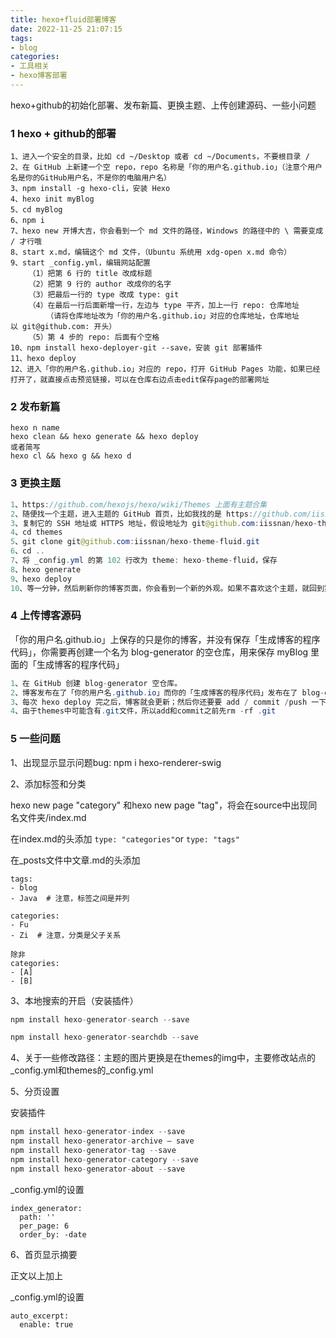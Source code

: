 ```yaml
---
title: hexo+fluid部署博客
date: 2022-11-25 21:07:15
tags:
- blog
categories:
- 工具相关
- hexo博客部署
---
```


hexo+github的初始化部署、发布新篇、更换主题、上传创建源码、一些小问题

<!-- more -->

### 1 hexo + github的部署

```
1、进入一个安全的目录，比如 cd ~/Desktop 或者 cd ~/Documents，不要根目录 /
2、在 GitHub 上新建一个空 repo，repo 名称是「你的用户名.github.io」（注意个用户名是你的GitHub用户名，不是你的电脑用户名）
3、npm install -g hexo-cli，安装 Hexo
4、hexo init myBlog
5、cd myBlog
6、npm i
7、hexo new 开博大吉，你会看到一个 md 文件的路径，Windows 的路径中的 \ 需要变成 / 才行哦
8、start x.md，编辑这个 md 文件，（Ubuntu 系统用 xdg-open x.md 命令）
9、start _config.yml，编辑网站配置
    （1）把第 6 行的 title 改成标题
    （2）把第 9 行的 author 改成你的名字
    （3）把最后一行的 type 改成 type: git
    （4）在最后一行后面新增一行，左边与 type 平齐，加上一行 repo: 仓库地址
    	（请将仓库地址改为「你的用户名.github.io」对应的仓库地址，仓库地址以 git@github.com: 开头）
    （5）第 4 步的 repo: 后面有个空格
10、npm install hexo-deployer-git --save，安装 git 部署插件
11、hexo deploy
12、进入「你的用户名.github.io」对应的 repo，打开 GitHub Pages 功能，如果已经打开了，就直接点击预览链接，可以在仓库右边点击edit保存page的部署网址
```



### 2 发布新篇

```
hexo n name
hexo clean && hexo generate && hexo deploy
或者简写
hexo cl && hexo g && hexo d
```



### 3 更换主题

```java
1、https://github.com/hexojs/hexo/wiki/Themes 上面有主题合集
2、随便找一个主题，进入主题的 GitHub 首页，比如我找的是 https://github.com/iissnan/hexo-theme-fluid
3、复制它的 SSH 地址或 HTTPS 地址，假设地址为 git@github.com:iissnan/hexo-theme-fluid.git
4、cd themes
5、git clone git@github.com:iissnan/hexo-theme-fluid.git
6、cd ..
7、将 _config.yml 的第 102 行改为 theme: hexo-theme-fluid，保存
8、hexo generate
9、hexo deploy
10、等一分钟，然后刷新你的博客页面，你会看到一个新的外观。如果不喜欢这个主题，就回到第 1 步，重选一个主题。
```



### 4 上传博客源码

「你的用户名.github.io」上保存的只是你的博客，并没有保存「生成博客的程序代码」，你需要再创建一个名为 blog-generator 的空仓库，用来保存 myBlog 里面的「生成博客的程序代码」

```java
1、在 GitHub 创建 blog-generator 空仓库。
2、博客发布在了「你的用户名.github.io」而你的「生成博客的程序代码」发布在了 blog-generator。
3、每次 hexo deploy 完之后，博客就会更新；然后你还要要 add / commit /push 一下「生成博客的程序代码」，以防万一。这个 blog-generator 就是用来生成博客的程序，而「你的用户名.github.io」仓库就是你的博客页面。
4、由于themes中可能含有.git文件，所以add和commit之前先rm -rf .git
```



### 5 一些问题

1、出现显示显示问题bug:  npm i hexo-renderer-swig

2、添加标签和分类

hexo new page "category" 和hexo new page "tag"，将会在source中出现同名文件夹/index.md

在index.md的头添加 `type: "categories"`or `type: "tags"`

在_posts文件中文章.md的头添加

```
tags:
- blog
- Java  # 注意，标签之间是并列

categories:
- Fu 
- Zi  # 注意，分类是父子关系

除非
categories:
- [A]
- [B]
```

3、本地搜索的开启（安装插件）

```java
npm install hexo-generator-search --save

npm install hexo-generator-searchdb --save
```

4、关于一些修改路径：主题的图片更换是在themes的img中，主要修改站点的\_config.yml和themes的\_config.yml

5、分页设置

安装插件

```java
npm install hexo-generator-index --save
npm install hexo-generator-archive – save
npm install hexo-generator-tag --save
npm install hexo-generator-category --save
npm install hexo-generator-about --save
```

\_config.yml的设置

```
index_generator:
  path: ''
  per_page: 6
  order_by: -date
```

6、首页显示摘要

正文以上加上 <!-- more -->

\_config.yml的设置

```
auto_excerpt:
  enable: true
```

